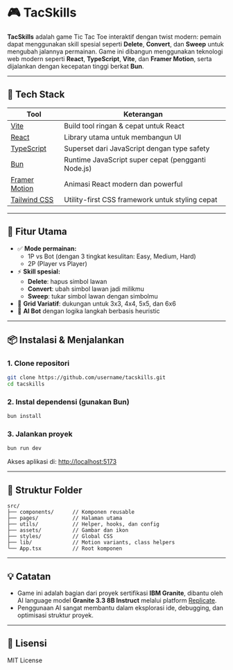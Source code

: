 # 🎮 TacSkills

**TacSkills** adalah game Tic Tac Toe interaktif dengan twist modern: pemain dapat menggunakan skill spesial seperti **Delete**, **Convert**, dan **Sweep** untuk mengubah jalannya permainan. Game ini dibangun menggunakan teknologi web modern seperti **React**, **TypeScript**, **Vite**, dan **Framer Motion**, serta dijalankan dengan kecepatan tinggi berkat **Bun**.

---

## 🚀 Tech Stack

| Tool                                            | Keterangan                                         |
| ----------------------------------------------- | -------------------------------------------------- |
| [Vite](https://vitejs.dev/)                     | Build tool ringan & cepat untuk React              |
| [React](https://reactjs.org/)                   | Library utama untuk membangun UI                   |
| [TypeScript](https://www.typescriptlang.org/)   | Superset dari JavaScript dengan type safety        |
| [Bun](https://bun.sh/)                          | Runtime JavaScript super cepat (pengganti Node.js) |
| [Framer Motion](https://www.framer.com/motion/) | Animasi React modern dan powerful                  |
| [Tailwind CSS](https://tailwindcss.com/)        | Utility-first CSS framework untuk styling cepat    |

---

## 🧠 Fitur Utama

- ✅ **Mode permainan:**
  - 1P vs Bot (dengan 3 tingkat kesulitan: Easy, Medium, Hard)
  - 2P (Player vs Player)
- ⚡ **Skill spesial:**
  - **Delete**: hapus simbol lawan
  - **Convert**: ubah simbol lawan jadi milikmu
  - **Sweep**: tukar simbol lawan dengan simbolmu
- 🎨 **Grid Variatif**: dukungan untuk 3x3, 4x4, 5x5, dan 6x6
- 🎯 **AI Bot** dengan logika langkah berbasis heuristic

---

## 📦 Instalasi & Menjalankan

### 1. Clone repositori

```bash
git clone https://github.com/username/tacskills.git
cd tacskills
```

### 2. Instal dependensi (gunakan Bun)

```bash
bun install
```

### 3. Jalankan proyek

```bash
bun run dev
```

Akses aplikasi di: [http://localhost:5173](http://localhost:5173)

---

## 📂 Struktur Folder

```
src/
├── components/      // Komponen reusable
├── pages/           // Halaman utama
├── utils/           // Helper, hooks, dan config
├── assets/          // Gambar dan ikon
├── styles/          // Global CSS
├── lib/             // Motion variants, class helpers
└── App.tsx          // Root komponen
```

---

## 💡 Catatan

- Game ini adalah bagian dari proyek sertifikasi **IBM Granite**, dibantu oleh AI language model **Granite 3.3 8B Instruct** melalui platform [Replicate](https://replicate.com/ibm-granite/granite-3.3-8b-instruct).
- Penggunaan AI sangat membantu dalam eksplorasi ide, debugging, dan optimisasi struktur proyek.

---

## 📜 Lisensi

MIT License


